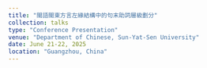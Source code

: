 ```yaml
---
title: "閩語閩東方言左緣結構中的句末助詞層級劃分"
collection: talks
type: "Conference Presentation"
venue: "Department of Chinese, Sun-Yat-Sen University"
date: June 21-22, 2025
location: "Guangzhou, China"
---
```


